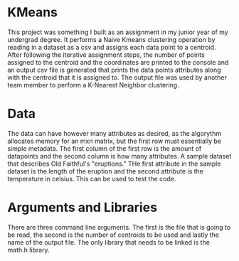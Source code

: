 # KMeans
This project was something I built as an assignment in my junior year of my undergrad degree. It performs a Naive Kmeans clustering operation by reading in a dataset as a csv and assigns each data point to a centroid. After following the iterative assignment steps, the number of points assigned to the centroid and the coordinates are printed to the console and an output csv file is generated that prints the data points attributes along with the centroid that it is assigned to. The output file was used by another team member to perform a K-Nearest Neighbor clustering.

# Data
The data can have however many attributes as desired, as the algorythm allocates memory for an mxn matrix, but the first row must essentially be simple metadata. The first column of the first row is the amount of datapoints and the second column is how many attributes. A sample dataset that describes Old Faithful's "eruptions." THe first attribute in the sample dataset is the length of the eruption and the second attribute is the temperature in celsius. This can be used to test the code.

# Arguments and Libraries
There are three command line arguments. The first is the file that is going to be read, the second is the number of centroids to be used and lastly the name of the output file. The only library that needs to be linked is the math.h library. 
